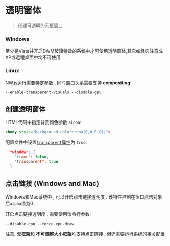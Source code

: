 # 透明窗体
> 创建可透明的无框窗口

### Windows

至少是Vista并开启DWM玻璃特效的系统中才可使用透明窗体,其它如经典注意或XP或远程桌面中均不可使用.

### Linux

NW.js运行需要特定参数 , 同时窗口关系需要支持 **compositing**:

```params
--enable-transparent-visuals --disable-gpu
```

## 创建透明窗体

HTML代码中指定背景颜色参数 `alpha`:
```html
<body style="background-color:rgba(0,0,0,0);">
```

配置文件中设置[`transparent`属性](../../References/Manifest-Format.md#transparent)为 `true`:
```json
  "window": {
    "frame": false,
    "transparent": true
  }
```

## 点击链接 (Windows and Mac) 

Windows和Mac系统中 , 可以开启点击链接透明度 . 该特性控制在窗口点击对象后`alpha`值为0 . 

开启点击链接透明度 , 需要使用命令行参数:
```params
--disable-gpu --force-cpu-draw
```

注意, **无框架**和 **不可调整大小框架**均支持点击链接 , 但还需要运行系统的相关配置 . 